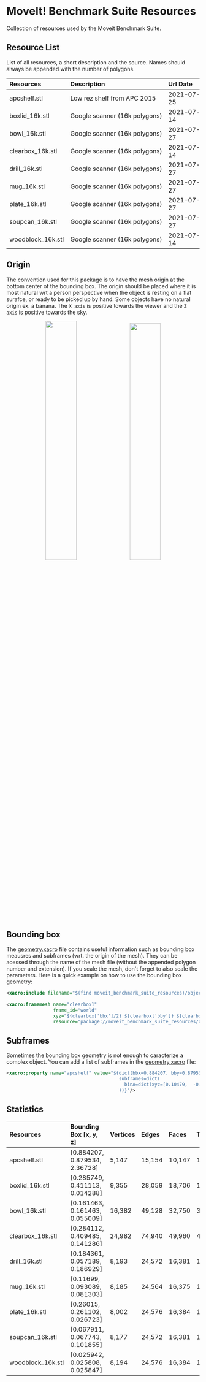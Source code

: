 # MoveIt! Benchmark Suite Resources

Collection of resources used by the Moveit Benchmark Suite.

## Resource List

List of all resources, a short description and the source. Names should always be appended with the number of polygons.

| Resources              | Description                    | Url Date     | Source                                                                                                                                                                                                   |
|:-----------------------|:-------------------------------|:-------------|:-------------------------------------------------------------------------------------------------------------------------------------|
| apcshelf.stl           | Low rez shelf from APC 2015    | 2021-07-25   | http://pwurman.org/amazonpickingchallenge/2015/gazebo_pod.shtml                                                                      |
| boxlid_16k.stl         | Google scanner (16k polygons)  | 2021-07-14   | http://www.ycbbenchmarks.com/wp-content/uploads/2020/04/BBT_supplementary.zip                                                        |
| bowl_16k.stl           | Google scanner (16k polygons)  | 2021-07-27   | http://ycb-benchmarks.s3-website-us-east-1.amazonaws.com/data/google/024_bowl_google_16k.tgz                                         |
| clearbox_16k.stl       | Google scanner (16k polygons)  | 2021-07-14   | http://www.ycbbenchmarks.com/wp-content/uploads/2020/04/BBT_supplementary.zip                                                        |
| drill_16k.stl          | Google scanner (16k polygons)  | 2021-07-27   | http://ycb-benchmarks.s3-website-us-east-1.amazonaws.com/data/google/035_power_drill_google_16k.tgz                                  |
| mug_16k.stl            | Google scanner (16k polygons)  | 2021-07-27   | http://ycb-benchmarks.s3-website-us-east-1.amazonaws.com/data/google/025_mug_google_16k.tgz                                          |
| plate_16k.stl          | Google scanner (16k polygons)  | 2021-07-27   | http://ycb-benchmarks.s3-website-us-east-1.amazonaws.com/data/google/029_plate_google_16k.tgz                                        |
| soupcan_16k.stl        | Google scanner (16k polygons)  | 2021-07-27   | http://ycb-benchmarks.s3-website-us-east-1.amazonaws.com/data/google/005_tomato_soup_can_google_16k.tgz                              |
| woodblock_16k.stl      | Google scanner (16k polygons)  | 2021-07-14   | http://ycb-benchmarks.s3-website-us-east-1.amazonaws.com/data/google/070-b_colored_wood_blocks_google_16k.tgz                        |

## Origin
The convention used for this package is to have the mesh origin at the bottom center of the bounding box. The origin should be placed where it is most natural wrt a person perspective when the object is resting on a flat surafce, or ready to be picked up by hand. Some objects have no natural origin ex. a banana. The `X axis` is positive towards the viewer and the `Z axis` is positive towards the sky.

<p align="center">
  <img src="https://user-images.githubusercontent.com/32679594/126876488-1158d015-7624-4c23-8833-762007c8748b.png" width="40%"/>
  <img width="2%"/>
  <img src="https://user-images.githubusercontent.com/32679594/126876070-a622e93b-7aa1-4545-ab59-7083d322e4c7.png" width="39.8%"/>
</p>

## Bounding box
The [geometry.xacro](objects/geometry.xacro) file contains useful information such as bounding box meausres and subframes (wrt. the origin of the mesh). They can be acessed through the name of the mesh file (without the appended polygon number and extension). If you scale the mesh, don't forget to also scale the parameters. Here is a quick example on how to use the bounding box geometry:
```xml
<xacro:include filename="$(find moveit_benchmark_suite_resources)/objects/geometry.xacro" />
  
<xacro:framemesh name="clearbox1"
                 frame_id="world"
                 xyz="${clearbox['bbx']/2} ${clearbox['bby']} ${clearbox['bbz']}" rpy="0 0 0"
                 resource="package://moveit_benchmark_suite_resources/objects/clearbox_16k.stl"/>

```

## Subframes
Sometimes the bounding box geometry is not enough to caracterize a complex object. You can add a list of subframes in the [geometry.xacro](objects/geometry.xacro) file: 
```xml
<xacro:property name="apcshelf" value="${dict(bbx=0.884207, bby=0.879534, bbz=2.36728,
                                         subframes=dict(
                                           binA=dict(xyz=[0.10479,  -0.291029, 1.52393], rpy=[0, 0, pi]),
                                         ))}"/>
```

## Statistics
| Resources              | Bounding Box [x, y, z]             | Vertices       | Edges              | Faces    | Triangles | Size                          |
|:-----------------------|:-----------------------------------|:---------------|:-------------------|:---------|:----------|:------------------------------|
| apcshelf.stl           | [0.884207, 0.879534, 2.36728]      | 5,147          | 15,154             | 10,147   | 10,147    | 507,6 KB                      |
| boxlid_16k.stl         | [0.285749, 0.411113, 0.014288]     | 9,355          | 28,059             | 18,706   | 18,706    | 935,4 KB                      |
| bowl_16k.stl           | [0.161463, 0.161463, 0.055009]     | 16,382         | 49,128             | 32,750   | 32,750    | 818,8 KB                      |
| clearbox_16k.stl       | [0.284112, 0.409485, 0.141286]     | 24,982         | 74,940             | 49,960   | 49,960    | 2,5 MB                        |
| drill_16k.stl          | [0.184361, 0.057189, 0.186929]     | 8,193          | 24,572             | 16,381   | 16,381    | 819,1 kB                      |
| mug_16k.stl            | [0.11699, 0.093089, 0.081303]      | 8,185          | 24,564             | 16,375   | 16,375    | 818,8 kB                      |
| plate_16k.stl          | [0.26015, 0.261102, 0.026723]      | 8,002          | 24,576             | 16,384   | 16,384    | 819,3 kB                      |
| soupcan_16k.stl        | [0.067911, 0.067743, 0.101855]     | 8,177          | 24,572             | 16,381   | 16,381    | 819,1 kB                      |
| woodblock_16k.stl      | [0.025942, 0.025808, 0.025847]     | 8,194          | 24,576             | 16,384   | 16,384    | 819,3 kB                      |
